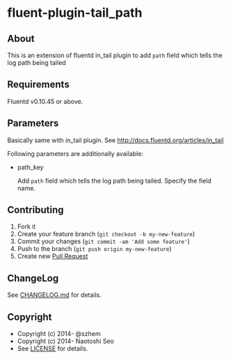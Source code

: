 # fluent-plugin-tail_path

## About

This is an extension of fluentd in\_tail plugin to add `path` field which tells the log path being tailed

## Requirements

Fluentd v0.10.45 or above. 

## Parameters

Basically same with in\_tail plugin. See http://docs.fluentd.org/articles/in_tail

Following parameters are additionally available: 

- path_key

    Add `path` field which tells the log path being tailed. Specify the field name. 

## Contributing

1. Fork it
2. Create your feature branch (`git checkout -b my-new-feature`)
3. Commit your changes (`git commit -am 'Add some feature'`)
4. Push to the branch (`git push origin my-new-feature`)
5. Create new [Pull Request](../../pull/new/master)

## ChangeLog

See [CHANGELOG.md](CHANGELOG.md) for details.

## Copyright

* Copyright (c) 2014- @szhem
* Copyright (c) 2014- Naotoshi Seo
* See [LICENSE](LICENSE) for details.
